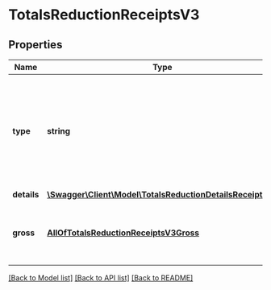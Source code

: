 # TotalsReductionReceiptsV3

## Properties
Name | Type | Description | Notes
------------ | ------------- | ------------- | -------------
**type** | **string** | Type of reductions applied on total value of receipts.  Possible types: * **VOUCHER** - voucher used to pay the receipt | 
**details** | [**\Swagger\Client\Model\TotalsReductionDetailsReceiptsV3**](TotalsReductionDetailsReceiptsV3.md) |  | [optional] 
**gross** | [**AllOfTotalsReductionReceiptsV3Gross**](AllOfTotalsReductionReceiptsV3Gross.md) | Gross value of reductions. This will lower the amountDue | 

[[Back to Model list]](../../README.md#documentation-for-models) [[Back to API list]](../../README.md#documentation-for-api-endpoints) [[Back to README]](../../README.md)

